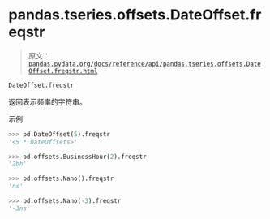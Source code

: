 # pandas.tseries.offsets.DateOffset.freqstr

> 原文：[`pandas.pydata.org/docs/reference/api/pandas.tseries.offsets.DateOffset.freqstr.html`](https://pandas.pydata.org/docs/reference/api/pandas.tseries.offsets.DateOffset.freqstr.html)

```py
DateOffset.freqstr
```

返回表示频率的字符串。

示例

```py
>>> pd.DateOffset(5).freqstr
'<5 * DateOffsets>' 
```

```py
>>> pd.offsets.BusinessHour(2).freqstr
'2bh' 
```

```py
>>> pd.offsets.Nano().freqstr
'ns' 
```

```py
>>> pd.offsets.Nano(-3).freqstr
'-3ns' 
```
